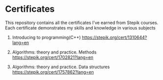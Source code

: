 # Certificates
This repository contains all the certificates I've earned from Stepik courses. Each certificate demonstrates my skills and knowledge in various subjects

1) Introducing to programming(C++)
https://stepik.org/cert/1310644?lang=en

2) Algorithms: theory and practice. Methods
https://stepik.org/cert/1702821?lang=en

3) Algorithms: theory and practice. Data structures
https://stepik.org/cert/1757862?lang=en
